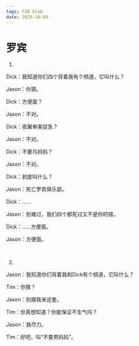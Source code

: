 ```yaml
---
tags: FIN blob
date: 2020-10-09
---
```


# 罗宾

1.

Dick：我知道你们四个背着我有个频道，它叫什么？

Jason：你猜。

Dick：方便面？

Jason：不对。

Dick：夜翼审美捉急？

Jason：不对。

Dick：不要鸟妈妈？

Jason：不对。

Dick：到底叫什么？

Jason：死亡罗宾俱乐部。

Dick：……

Jason：别难过，我们四个都死过又不是你的错。

Dick：……方便面。

Jason：方便面。

<br>

2.

Jason：我知道你们背着我和Dick有个频道，它叫什么？

Tim：你猜？

Jason：别跟我来这套。

Tim：你真想知道？你能保证不生气吗？

Jason：我尽力。

Tim：好吧，叫“不要男妈妈”。
